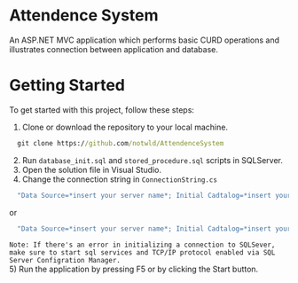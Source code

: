 # Attendence System
An ASP.NET MVC application which performs basic CURD operations and illustrates connection between application and database.

# Getting Started
To get started with this project, follow these steps:

1) Clone or download the repository to your local machine.<br>
```cmd
  git clone https://github.com/notwld/AttendenceSystem
```
2) Run `database_init.sql` and `stored_procedure.sql` scripts in SQLServer.
3) Open the solution file in Visual Studio.<br>
4) Change the connection string in `ConnectionString.cs`
```cmd
  "Data Source=*insert your server name*; Initial Cadtalog=*insert your database name*;Integrated Security = True;"
```
or
```cmd
  "Data Source=*insert your server name*; Initial Cadtalog=*insert your database name*;User=*insert your username*;Password=*insert your password*;"
```
`Note: If there's an error in initializing a connection to SQLSever, make sure to start sql services and TCP/IP protocol enabled via SQL Server Configration Manager.`<br>
5) Run the application by pressing F5 or by clicking the Start button.

